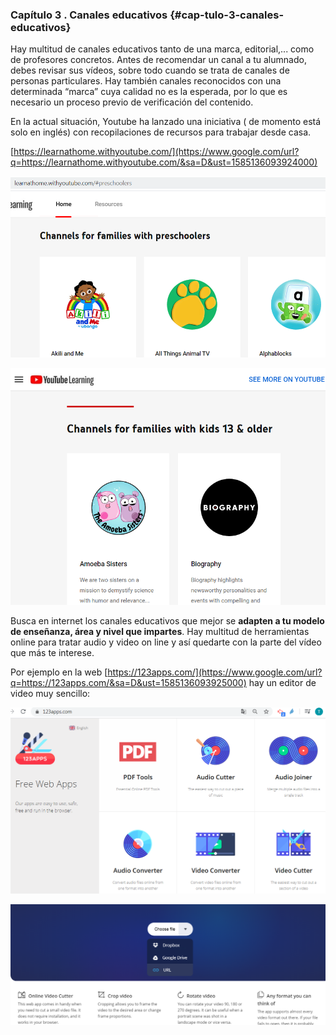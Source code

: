 
### Capítulo 3 . Canales educativos {#cap-tulo-3-canales-educativos}

Hay multitud de canales educativos tanto de una marca, editorial,... como de profesores concretos. Antes de recomendar un canal a tu alumnado, debes revisar sus vídeos, sobre todo cuando se trata de canales de personas particulares. Hay también canales reconocidos con una determinada “marca” cuya calidad no es la esperada, por lo que es necesario un proceso previo de verificación del contenido.

En la actual situación, Youtube ha lanzado una iniciativa ( de momento está solo en inglés) con recopilaciones de recursos para trabajar desde casa.

[https://learnathome.withyoutube.com/](https://www.google.com/url?q=https://learnathome.withyoutube.com/&sa=D&ust=1585136093924000)

![](images/m4image31.png)

![](images/m4image9.png)

Busca en internet los canales educativos que mejor se **adapten a tu modelo de enseñanza, área y nivel que impartes**. Hay multitud de herramientas online para tratar audio y video on line y así quedarte con la parte del vídeo que más te interese.

Por ejemplo en la web  [https://123apps.com/](https://www.google.com/url?q=https://123apps.com/&sa=D&ust=1585136093925000) hay un editor de video muy sencillo:

![](images/m4image55.png)

![](images/m4image53.png)